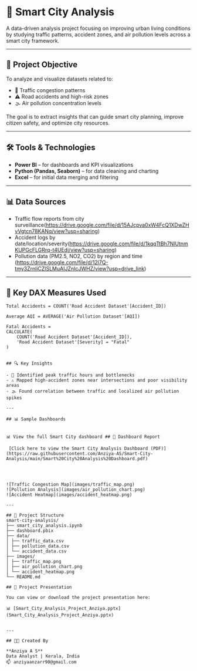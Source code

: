 # 🌆 Smart City Analysis

A data-driven analysis project focusing on improving urban living conditions by studying traffic patterns, accident zones, and air pollution levels across a smart city framework.

---

## 📌 Project Objective

To analyze and visualize datasets related to:
- 🚗 Traffic congestion patterns
- ⚠️ Road accidents and high-risk zones
- 🌫️ Air pollution concentration levels

The goal is to extract insights that can guide smart city planning, improve citizen safety, and optimize city resources.

---

## 🛠 Tools & Technologies

- **Power BI** – for dashboards and KPI visualizations
- **Python (Pandas, Seaborn)** – for data cleaning and charting
- **Excel** – for initial data merging and filtering

---

## 📊 Data Sources

- Traffic flow reports from city surveillance(https://drive.google.com/file/d/15AJcpva0xW4FcQ1XDwZHvVgtcn78KANq/view?usp=sharing)
- Accident logs by date/location/severity(https://drive.google.com/file/d/1kqqTtBh7NlUtnmKUPGcFLGRrq-t4UEdi/view?usp=sharing)
- Pollution data (PM2.5, NO2, CO2) by region and time (https://drive.google.com/file/d/12l7Q-tmy3ZrnliCZlSLMuAIJZnIcJWHZ/view?usp=drive_link)

---
## 🧠 Key DAX Measures Used

```DAX
Total Accidents = COUNT('Road Accident Dataset'[Accident_ID])

Average AQI = AVERAGE('Air Pollution Dataset'[AQI])

Fatal Accidents = 
CALCULATE(
    COUNT('Road Accident Dataset'[Accident_ID]),
    'Road Accident Dataset'[Severity] = "Fatal"
)


## 🔍 Key Insights

- 🚦 Identified peak traffic hours and bottlenecks
- ⚠️ Mapped high-accident zones near intersections and poor visibility areas
- 🌫️ Found correlation between traffic and localized air pollution spikes

---

## 📊 Sample Dashboards


📊 View the full Smart City dashboard ## 📄 Dashboard Report

 [Click here to view the Smart City Analysis Dashboard (PDF)](https://raw.githubusercontent.com/Anziya-AS/Smart-City-Analysis/main/Smart%20City%20Analysis%20Dashboard.pdf)  




![Traffic Congestion Map](images/traffic_map.png)
![Pollution Analysis](images/air_pollution_chart.png)
![Accident Heatmap](images/accident_heatmap.png)

---

## 📂 Project Structure
smart-city-analysis/
├── smart_city_analysis.ipynb
├── dashboard.pbix
├── data/
│ ├── traffic_data.csv
│ ├── pollution_data.csv
│ └── accident_data.csv
├── images/
│ ├── traffic_map.png
│ ├── air_pollution_chart.png
│ └── accident_heatmap.png
└── README.md

## 🎥 Project Presentation

You can view or download the project presentation here:

📊 [Smart_City_Analysis_Project_Anziya.pptx](Smart_City_Analysis_Project_Anziya.pptx)


---

## 👩‍💻 Created By

**Anziya A S**  
Data Analyst | Kerala, India  
📫 anziyaanzarr90@gmail.com  

